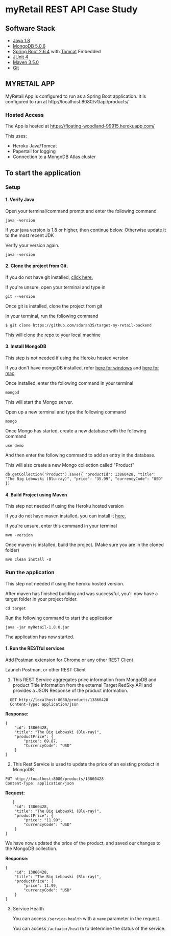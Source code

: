 # myRetail REST API Case Study

## Software Stack
* [Java 1.8](https://java.com/en/download/)
* [MongoDB 5.0.6](https://www.mongodb.com/)
* [Spring Boot 2.6.4](https://projects.spring.io/spring-boot/) with [Tomcat](https://tomcat.apache.org/) Embedded
* [JUnit 4](http://junit.org/junit4/)
* [Maven 3.5.0](https://maven.apache.org/)
* [Git](https://git-scm.com/)

## MYRETAIL APP
MyRetail App is configured to run as a Spring Boot application. It is configured to run at http://localhost:8080/v1/api/products/

### Hosted Access

The App is hosted at https://floating-woodland-99915.herokuapp.com/

This uses:
* Heroku Java/Tomcat 
* Papertail for logging
* Connection to a MongoDB Atlas cluster


## To start the application

### Setup

#### 1. Verify Java
Open your terminal/command prompt and enter the following command
```
java -version
```
If your java version is 1.8 or higher, then continue below. Otherwise update it to the most recent JDK

Verify your version again.
```
java -version
```
#### 2. Clone the project from Git.
If you do not have git installed, [click here.](https://git-scm.com/downloads) 

If you're unsure, open your terminal and type in
```
git --version
```

Once git is installed, clone the project from git

In your terminal, run the following command
```
$ git clone https://github.com/sdoran35/target-my-retail-backend
```
This will clone the repo to your local machine

#### 3. Install MongoDB
This step is not needed if using the Heroku hosted version

If you don't have mongoDB installed, refer [here for windows](https://docs.mongodb.com/manual/tutorial/install-mongodb-on-windows/) and [here for mac](https://treehouse.github.io/installation-guides/mac/mongo-mac.html)

Once installed, enter the following command in your terminal
```
mongod
```
This will start the Mongo server.

Open up a new terminal and type the following command
```
mongo
```

Once Mongo has started, create a new database with the following command
```
use demo
```

And then enter the following command to add an entry in the database.

This will also create a new Mongo collection called "Product"
```
db.getCollection('Product').save({ "productId": 13860428, "title": "The Big Lebowski (Blu-ray)", "price": "35.99", "currencyCode": "USD" })
```

#### 4. Build Project using Maven
This step not needed if using the Heroku hosted version

If you do not have maven installed, you can install it [here.](https://maven.apache.org/download.cgi)

If you're unsure, enter this command in your terminal
```
mvn -version
```

Once maven is installed, build the project. (Make sure you are in the cloned folder)
```
mvn clean install -U
```

### Run the application
This step not needed if using the heroku hosted version.

After maven has finished building and was successful, you'll now have a target folder in your project folder.
```
cd target
```
Run the following command to start the application
```
java -jar myRetail-1.0.0.jar
```

The application has now started.

#### 1. Run the RESTful services
Add [Postman](https://chrome.google.com/webstore/detail/postman/fhbjgbiflinjbdggehcddcbncdddomop?hl=en) extension for Chrome or any other REST Client

Launch Postman, or other REST Client

1) This REST Service aggregates price information from MongoDB and product Title information from the external Target RedSky API and provides a JSON Response of the product information.
```
  GET http://localhost:8080/products/13860428
  Content-Type: application/json
```

**Response:**
```
{
	"id": 13860428,
	"title": "The Big Lebowski (Blu-ray)",
	"productPrice": {
		"price": 69.87,
		"CurrencyCode": "USD"
	}
}
```

2) This Rest Service is used to update the price of an existing product in MongoDB
```
PUT http://localhost:8080/products/13860428
Content-Type: application/json
```
**Request:**
```
   {
	"id": 13860428,
	"title": "The Big Lebowski (Blu-ray)",
	"productPrice": {
		"price": "11.99",
		"currencyCode": "USD"
	}
}
```
We have now updated the price of the product, and saved our changes to the MongoDB collection.

**Response:**
```
{
	"id": 13860428,
	"title": "The Big Lebowski (Blu-ray)",
	"productPrice": {
		"price": 11.99,
		"currencyCode": "USD"
	}
}
```
3. Service Health

    You can access `/service-health` with a `name` parameter in the request.

    You can access `/actuator/health` to determine the status of the service.